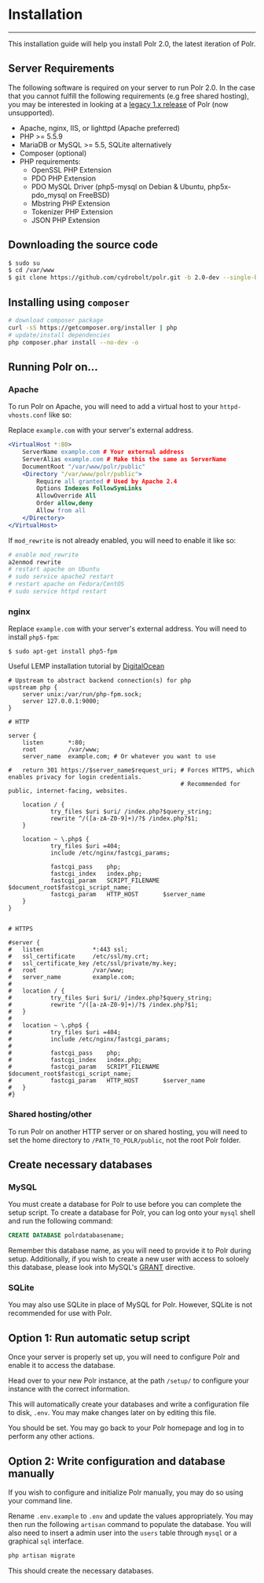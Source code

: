 # Installation
-----------------

This installation guide will help you install Polr 2.0, the latest iteration of Polr.

## Server Requirements

The following software is required on your server to run Polr 2.0.
In the case that you cannot fulfill the following requirements (e.g free shared hosting),
you may be interested in looking at a [legacy 1.x release](https://github.com/cydrobolt/polr/releases) of Polr (now unsupported).

 - Apache, nginx, IIS, or lighttpd (Apache preferred)
 - PHP >= 5.5.9
 - MariaDB or MySQL >= 5.5, SQLite alternatively
 - Composer (optional)
 - PHP requirements:
    - OpenSSL PHP Extension
    - PDO PHP Extension
    - PDO MySQL Driver (php5-mysql on Debian & Ubuntu, php5x-pdo_mysql on FreeBSD)
    - Mbstring PHP Extension
    - Tokenizer PHP Extension
    - JSON PHP Extension

## Downloading the source code

```bash
$ sudo su
$ cd /var/www
$ git clone https://github.com/cydrobolt/polr.git -b 2.0-dev --single-branch
```

## Installing using `composer`

```bash
# download composer package
curl -sS https://getcomposer.org/installer | php
# update/install dependencies
php composer.phar install --no-dev -o
```

## Running Polr on...

### Apache

To run Polr on Apache, you will need to add a virtual host to your
`httpd-vhosts.conf` like so:

Replace `example.com` with your server's external address.

```apache
<VirtualHost *:80>
    ServerName example.com # Your external address
    ServerAlias example.com # Make this the same as ServerName
    DocumentRoot "/var/www/polr/public"
    <Directory "/var/www/polr/public">
        Require all granted # Used by Apache 2.4
        Options Indexes FollowSymLinks
        AllowOverride All
        Order allow,deny
        Allow from all
    </Directory>
</VirtualHost>
```

If `mod_rewrite` is not already enabled, you will need to enable it like so:

```bash
# enable mod_rewrite
a2enmod rewrite
# restart apache on Ubuntu
# sudo service apache2 restart
# restart apache on Fedora/CentOS
# sudo service httpd restart
```
### nginx

Replace `example.com` with your server's external address. You will need to install `php5-fpm`:

```
$ sudo apt-get install php5-fpm
```

Useful LEMP installation tutorial by [DigitalOcean](https://www.digitalocean.com/community/tutorials/how-to-install-linux-nginx-mysql-php-lemp-stack-on-ubuntu-12-04)

```nginx
# Upstream to abstract backend connection(s) for php
upstream php {
    server unix:/var/run/php-fpm.sock;
    server 127.0.0.1:9000;
}

# HTTP

server {
    listen       *:80;
    root         /var/www;
    server_name  example.com; # Or whatever you want to use
    
#   return 301 https://$server_name$request_uri; # Forces HTTPS, which enables privacy for login credentials.
                                                 # Recommended for public, internet-facing, websites.

    location / {
            try_files $uri $uri/ /index.php?$query_string;
            rewrite ^/([a-zA-Z0-9]+)/?$ /index.php?$1;
    }

    location ~ \.php$ { 
            try_files $uri =404;
            include /etc/nginx/fastcgi_params;

            fastcgi_pass    php;
            fastcgi_index   index.php;
            fastcgi_param   SCRIPT_FILENAME $document_root$fastcgi_script_name;
            fastcgi_param   HTTP_HOST       $server_name
    }
}


# HTTPS

#server {
#   listen              *:443 ssl;
#   ssl_certificate     /etc/ssl/my.crt;
#   ssl_certificate_key /etc/ssl/private/my.key;
#   root                /var/www;
#   server_name         example.com;
#    
#   location / {
#           try_files $uri $uri/ /index.php?$query_string;
#           rewrite ^/([a-zA-Z0-9]+)/?$ /index.php?$1;
#   }
#
#   location ~ \.php$ { 
#           try_files $uri =404;
#           include /etc/nginx/fastcgi_params;
#    
#           fastcgi_pass    php;
#           fastcgi_index   index.php;
#           fastcgi_param   SCRIPT_FILENAME $document_root$fastcgi_script_name;
#           fastcgi_param   HTTP_HOST       $server_name
#   }
#}
```
### Shared hosting/other

To run Polr on another HTTP server or on shared hosting, you will need to set the home
directory to `/PATH_TO_POLR/public`, not the root Polr folder.

## Create necessary databases

### MySQL

You must create a database for Polr to use before you can complete the setup script.
To create a database for Polr, you can log onto your `mysql` shell and run the following command:

```sql
CREATE DATABASE polrdatabasename;
```

Remember this database name, as you will need to provide it to Polr during setup.
Additionally, if you wish to create a new user with access to soloely this database, please look into MySQL's [GRANT](https://dev.mysql.com/doc/refman/5.7/en/grant.html) directive.

### SQLite

You may also use SQLite in place of MySQL for Polr. However, SQLite is not recommended for use with Polr.


## Option 1: Run automatic setup script

Once your server is properly set up, you will need to configure Polr and
enable it to access the database.

Head over to your new Polr instance, at the path `/setup/` to configure
your instance with the correct information.

This will automatically create your databases and write a configuration file to disk, `.env`. You may make changes later on by editing this file.

You should be set. You may go back to your Polr homepage and log in to perform
any other actions.

## Option 2: Write configuration and database manually

If you wish to configure and initialize Polr manually, you may do so using
your command line.

Rename `.env.example` to `.env` and update the values appropriately.
You may then run the following `artisan` command to populate the database.
You will also need to insert a admin user into the `users` table through `mysql`
or a graphical `sql` interface.

```bash
php artisan migrate
```

This should create the necessary databases.
